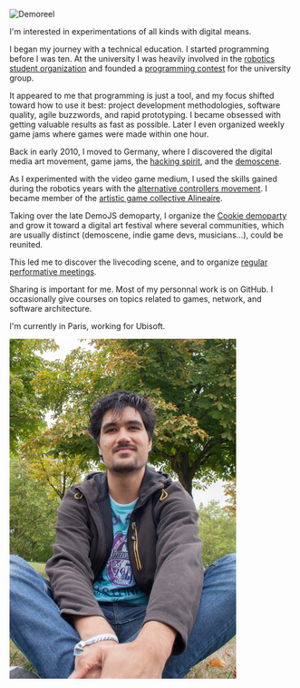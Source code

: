 ![Demoreel](https://www.youtube.com/embed/87J-JETBMgM "iframe,16:9")

I'm interested in experimentations of all kinds with digital means.

I began my journey with a technical education. I started programming before I was ten. At the university I was heavily involved in the [robotics student organization](http://www.clubelek.fr/) and founded a [programming contest](http://codinsa.org/) for the university group.

It appeared to me that programming is just a tool, and my focus shifted toward how to use it best: project development methodologies, software quality, agile buzzwords, and rapid prototyping. I became obsessed with getting valuable results as fast as possible. Later I even organized weekly game jams where games were made within one hour.

Back in early 2010, I moved to Germany, where I discovered the digital media art movement, game jams, the [hacking spirit](https://www.ccc.de/en/home), and the [demoscene](https://en.wikipedia.org/wiki/Demoscene).

As I experimented with the video game medium, I used the skills gained during the robotics years with the [alternative controllers movement](http://shakethatbutton.com/). I became member of the [artistic game collective Alineaire](http://www.alineaire.fr/).

Taking over the late DemoJS demoparty, I organize the [Cookie demoparty](http://cookie.paris/) and grow it toward a digital art festival where several communities, which are usually distinct (demoscene, indie game devs, musicians...), could be reunited.

This led me to discover the livecoding scene, and to organize [regular performative meetings](https://www.youtube.com/playlist?list=PL9e8LAhFfY1qy4R28JQ6uXU5U18T8SkPF).

Sharing is important for me. Most of my personnal work is on GitHub. I occasionally give courses on topics related to games, network, and software architecture.

I'm currently in Paris, working for Ubisoft.

![Me](jonathan-giroux.jpg "halfwidth")
